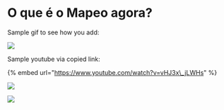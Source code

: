 # O que é o Mapeo agora?

Sample gif to see how you add:

![](../.gitbook/assets/network.gif)

Sample youtube via copied link:

{% embed url="https://www.youtube.com/watch?v=vHJ3x\_jLWHs" %}

![](../.gitbook/assets/import-config.gif)

![](../.gitbook/assets/screen-shot-2021-04-19-at-4.10.26-pm.png)


